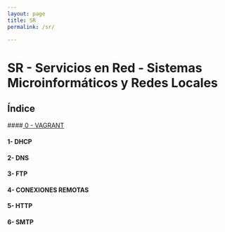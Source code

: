 ```yaml
---
layout: page
title: SR
permalink: /sr/

---
```


# SR - Servicios en Red - Sistemas Microinformáticos y Redes Locales

## Índice

####[ 0 - VAGRANT](vagrant/vagrant.md)

#### 1- DHCP

#### 2- DNS

#### 3- FTP

#### 4- CONEXIONES REMOTAS

#### 5- HTTP

#### 6- SMTP